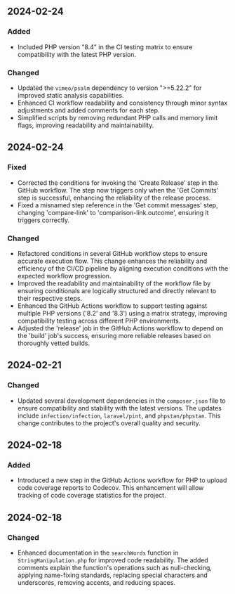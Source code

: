 ## 2024-02-24

### Added
- Included PHP version "8.4" in the CI testing matrix to ensure compatibility with the latest PHP version.

### Changed
- Updated the `vimeo/psalm` dependency to version ">=5.22.2" for improved static analysis capabilities.
- Enhanced CI workflow readability and consistency through minor syntax adjustments and added comments for each step.
- Simplified scripts by removing redundant PHP calls and memory limit flags, improving readability and maintainability.

## 2024-02-24

### Fixed
- Corrected the conditions for invoking the 'Create Release' step in the GitHub workflow. The step now triggers only when the 'Get Commits' step is successful, enhancing the reliability of the release process.
- Fixed a misnamed step reference in the 'Get commit messages' step, changing 'compare-link' to 'comparison-link.outcome', ensuring it triggers correctly.

### Changed
- Refactored conditions in several GitHub workflow steps to ensure accurate execution flow. This change enhances the reliability and efficiency of the CI/CD pipeline by aligning execution conditions with the expected workflow progression.
- Improved the readability and maintainability of the workflow file by ensuring conditionals are logically structured and directly relevant to their respective steps.
- Enhanced the GitHub Actions workflow to support testing against multiple PHP versions ('8.2' and '8.3') using a matrix strategy, improving compatibility testing across different PHP environments.
- Adjusted the 'release' job in the GitHub Actions workflow to depend on the 'build' job's success, ensuring more reliable releases based on thoroughly vetted builds.

## 2024-02-21

### Changed
- Updated several development dependencies in the `composer.json` file to ensure compatibility and stability with the latest versions. The updates include `infection/infection`, `laravel/pint`, and `phpstan/phpstan`. This change contributes to the project's overall quality and security.

## 2024-02-18

### Added
- Introduced a new step in the GitHub Actions workflow for PHP to upload code coverage reports to Codecov. This enhancement will allow tracking of code coverage statistics for the project.

## 2024-02-18

### Changed
- Enhanced documentation in the `searchWords` function in `StringManipulation.php` for improved code readability. The added comments explain the function's operations such as null-checking, applying name-fixing standards, replacing special characters and underscores, removing accents, and reducing spaces.